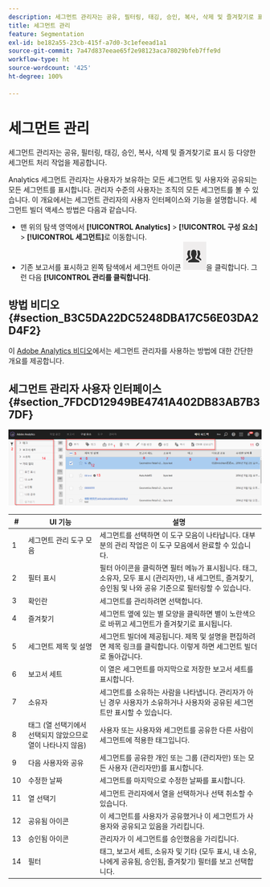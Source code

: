 ```yaml
---
description: 세그먼트 관리자는 공유, 필터링, 태깅, 승인, 복사, 삭제 및 즐겨찾기로 표시 등 다양한 세그먼트 처리 작업을 제공합니다.
title: 세그먼트 관리
feature: Segmentation
exl-id: be182a55-23cb-415f-a7d0-3c1efeead1a1
source-git-commit: 7a47d837eeae65f2e98123aca78029bfeb7ffe9d
workflow-type: ht
source-wordcount: '425'
ht-degree: 100%

---
```


# 세그먼트 관리

세그먼트 관리자는 공유, 필터링, 태깅, 승인, 복사, 삭제 및 즐겨찾기로 표시 등 다양한 세그먼트 처리 작업을 제공합니다.

Analytics 세그먼트 관리자는 사용자가 보유하는 모든 세그먼트 및 사용자와 공유되는 모든 세그먼트를 표시합니다. 관리자 수준의 사용자는 조직의 모든 세그먼트를 볼 수 있습니다. 이 개요에서는 세그먼트 관리자의 사용자 인터페이스와 기능을 설명합니다. 세그먼트 빌더 액세스 방법은 다음과 같습니다.

* 맨 위의 탐색 영역에서 **[!UICONTROL Analytics]** > **[!UICONTROL 구성 요소]** > **[!UICONTROL 세그먼트]**&#x200B;로 이동합니다.
* 기존 보고서를 표시하고 왼쪽 탐색에서 세그먼트 아이콘 ![](assets/segment_icon.png)을 클릭합니다. 그런 다음 **[!UICONTROL 관리를 클릭합니다]**.

## 방법 비디오 {#section_B3C5DA22DC5248DBA17C56E03DA2D4F2}

이 [Adobe Analytics 비디오](https://experienceleague.adobe.com/docs/analytics-learn/tutorials/components/segmentation/segment-management-and-sharing.html?lang=ko-KR)에서는 세그먼트 관리자를 사용하는 방법에 대한 간단한 개요를 제공합니다.

## 세그먼트 관리자 사용자 인터페이스 {#section_7FDCD12949BE4741A402DB83AB7B37DF}

![](assets/segment_manager_ui.png)

| # | UI 기능 | 설명 |
|---|---|---|
| 1 | 세그먼트 관리 도구 모음 | 세그먼트를 선택하면 이 도구 모음이 나타납니다. 대부분의 관리 작업은 이 도구 모음에서 완료할 수 있습니다. |
| 2 | 필터 표시 | 필터 아이콘을 클릭하면 필터 메뉴가 표시됩니다. 태그, 소유자, 모두 표시 (관리자만), 내 세그먼트, 즐겨찾기, 승인됨 및 나와 공유 기준으로 필터링할 수 있습니다. |
| 3 | 확인란 | 세그먼트를 관리하려면 선택합니다. |
| 4 | 즐겨찾기 | 세그먼트 옆에 있는 별 모양을 클릭하면 별이 노란색으로 바뀌고 세그먼트가 즐겨찾기로 표시됩니다. |
| 5 | 세그먼트 제목 및 설명 | 세그먼트 빌더에 제공됩니다. 제목 및 설명을 편집하려면 제목 링크를 클릭합니다. 이렇게 하면 세그먼트 빌더로 돌아갑니다. |
| 6 | 보고서 세트 | 이 열은 세그먼트를 마지막으로 저장한 보고서 세트를 표시합니다. |
| 7 | 소유자 | 세그먼트를 소유하는 사람을 나타냅니다. 관리자가 아닌 경우 사용자가 소유하거나 사용자와 공유된 세그먼트만 표시할 수 있습니다. |
| 8 | 태그 (열 선택기에서 선택되지 않았으므로 열이 나타나지 않음) | 사용자 또는 사용자와 세그먼트를 공유한 다른 사람이 세그먼트에 적용한 태그입니다. |
| 9 | 다음 사용자와 공유 | 세그먼트를 공유한 개인 또는 그룹 (관리자만) 또는 모든 사용자 (관리자만)를 표시합니다. |
| 10 | 수정한 날짜 | 세그먼트를 마지막으로 수정한 날짜를 표시합니다. |
| 11 | 열 선택기 | 세그먼트 관리자에서 열을 선택하거나 선택 취소할 수 있습니다. |
| 12 | 공유됨 아이콘 | 이 세그먼트를 사용자가 공유했거나 이 세그먼트가 사용자와 공유되고 있음을 가리킵니다. |
| 13 | 승인됨 아이콘 | 관리자가 이 세그먼트를 승인했음을 가리킵니다. |
| 14 | 필터 | 태그, 보고서 세트, 소유자 및 기타 (모두 표시, 내 소유, 나에게 공유됨, 승인됨, 즐겨찾기) 필터를 보고 선택합니다. |
